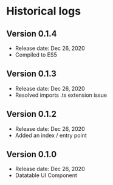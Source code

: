 # Historical logs

## Version 0.1.4

- Release date: Dec 26, 2020
- Compiled to ES5

## Version 0.1.3

- Release date: Dec 26, 2020
- Resolved imports .ts extension issue

## Version 0.1.2

- Release date: Dec 26, 2020
- Added an index / entry point

## Version 0.1.0

- Release date: Dec 26, 2020
- Datatable UI Component
